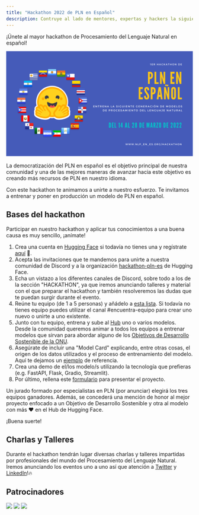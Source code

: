 ```yaml
---
title: "Hackathon 2022 de PLN en Español"
description: Contruye al lado de mentores, expertas y hackers la siguiente generación de modelos de Procesamiento del Lenguaje Natural
---
```


¡Únete al mayor hackathon de Procesamiento del Lenguaje Natural en español!

<div class="flex justify-center">
    <img src='https://github.com/nlp-en-es/assets/raw/main/images/hackathon_pln_es_2.png' />
</div>

La democratización del PLN en español es el objetivo principal de nuestra comunidad y una de las mejores maneras de avanzar hacia este objetivo es creando más recursos de PLN en nuestro idioma.

Con este hackathon te animamos a unirte a nuestro esfuerzo. Te invitamos a entrenar y poner en producción un modelo de PLN en español.

## Bases del hackathon

Participar en nuestro hackathon y aplicar tus conocimientos a una buena causa es muy sencillo, ¡anímate!

1. Crea una cuenta en [Hugging Face](https://huggingface.co/join) si todavía no tienes una y regístrate [aquí](./hackathon_wip) 🚀.
2. Acepta las invitaciones que te mandemos para unirte a nuestra comunidad de Discord y a la organización [hackathon-pln-es](https://huggingface.co/hackathon-pln-es) de Hugging Face.
3. Echa un vistazo a los diferentes canales de Discord, sobre todo a los de la sección "HACKATHON", ya que iremos anunciando talleres y material con el que preparar el hackathon y también resolveremos las dudas que te puedan surgir durante el evento.
4. Reúne tu equipo (de 1 a 5 personas) y añádelo a [esta lista](./hackathon_wip). Si todavía no tienes equipo puedes utilizar el canal #encuentra-equipo para crear uno nuevo o unirte a uno existente.
5. Junto con tu equipo, entrena y sube al [Hub](https://huggingface.co/models) uno o varios modelos. Desde la comunidad queremos animar a todos los equipos a entrenar modelos que sirvan para abordar alguno de los [Objetivos de Desarrollo Sostenible de la ONU](https://www.un.org/sustainabledevelopment/es/objetivos-de-desarrollo-sostenible/).
6. Asegúrate de incluir una "Model Card" explicando, entre otras cosas, el origen de los datos utilizados y el proceso de entrenamiento del modelo. Aquí te dejamos un [ejemplo](./hackathon_wip) de referencia.
7. Crea una demo de el/los modelo/s utilizando la tecnología que prefieras (e.g. FastAPI, Flask, Gradio, Streamlit).
8. Por último, rellena este [formulario](./hackathon_wip) para presentar el proyecto.

Un jurado formado por especialistas en PLN (por anunciar) elegirá los tres equipos ganadores. Además, se concederá una mención de honor al mejor proyecto enfocado a un Objetivo de Desarrollo Sostenible y otra al modelo con más ❤️ en el Hub de Hugging Face.

¡Buena suerte!

## Charlas y Talleres

Durante el hackathon tendrán lugar diversas charlas y talleres impartidas por profesionales del mundo del Procesamiento del Lenguaje Natural. Iremos anunciando los eventos uno a uno así que atención a [Twitter](https://twitter.com/nlp_en_es) y [LinkedIn](https://www.linkedin.com/company/nlp-en-es)!🔥

<HackathonList />

## Patrocinadores

<div class="auto-rows-fr grid gap-16 place-items-center lg:grid-cols-3">
    <img class="w-screen" src='https://huggingface.co/front/assets/huggingface_logo-noborder.svg' />
    <img class="w-screen" src='https://pbs.twimg.com/profile_images/1297483637227687936/WxoDoICa_400x400.jpg' />
    <img class="w-screen" src='https://www.spain-ai.com/wp-content/uploads/2021/04/cropped-spain_ai-150x150.png' />    
</div>
